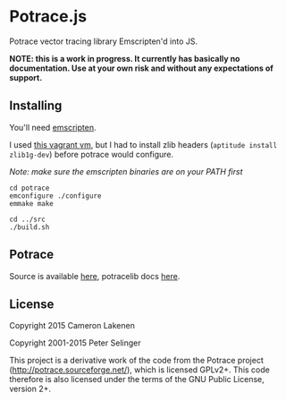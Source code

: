# Potrace.js

Potrace vector tracing library Emscripten'd into JS.

**NOTE: this is a work in progress. It currently has basically no documentation. Use at your own risk and without any expectations of support.**

## Installing

You'll need [emscripten](https://github.com/kripken/emscripten).

I used [this vagrant vm](https://github.com/rhelmer/emscripten-vagrant), but I had to install zlib headers (`aptitude install zlib1g-dev`) before potrace would configure.

*Note: make sure the emscripten binaries are on your PATH first*

```
cd potrace
emconfigure ./configure
emmake make

cd ../src
./build.sh
```

## Potrace

Source is available [here](http://potrace.sourceforge.net/), potracelib docs [here](http://potrace.sourceforge.net/potracelib.pdf).


## License

Copyright 2015 Cameron Lakenen

Copyright 2001-2015 Peter Selinger

This project is a derivative work of the code from the Potrace project (http://potrace.sourceforge.net/), which is licensed GPLv2+. This code therefore is also licensed under the terms of the GNU Public License, version 2+.
